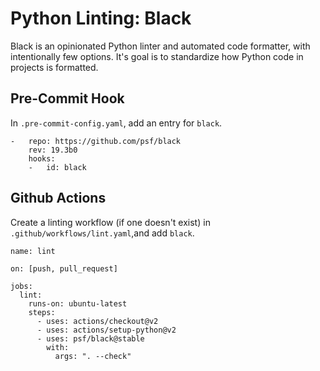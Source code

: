 # Python Linting: Black

Black is an opinionated Python linter and automated code formatter,
with intentionally few options. It's goal is to standardize how Python
code in projects is formatted.

## Pre-Commit Hook

In `.pre-commit-config.yaml`, add an entry for `black`.

```
-   repo: https://github.com/psf/black
    rev: 19.3b0
    hooks:
    -   id: black
```

## Github Actions

Create a linting workflow (if one doesn't exist) in
`.github/workflows/lint.yaml`,and add `black`.

```
name: lint

on: [push, pull_request]

jobs:
  lint:
    runs-on: ubuntu-latest
    steps:
      - uses: actions/checkout@v2
      - uses: actions/setup-python@v2
      - uses: psf/black@stable
        with:
          args: ". --check"
```
